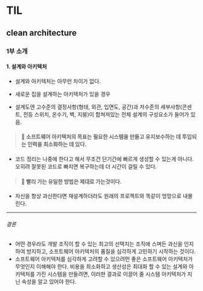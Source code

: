 # TIL

## clean architecture

### 1부 소개

#### 1. 설계와 아키텍처

- 설계와 아키텍처는 아무런 차이가 없다.

- 새로운 집을 설계하는 아키텍처가 있을 경우
- 설계도엔 고수준의 결정사항(형태, 외관, 입면도, 공간)과 저수준의 세부사항(콘센트, 전등 스위치, 온수기, 벽, 지붕)이 합쳐져있는 전체 설계의 구성요소가 들어가 있음.

> #### 🎃 소프트웨어 아키텍처의 목표는 필요한 시스템을 만들고 유지보수하는 데 투입되는 인력을 최소화하는 데 있다.

- 코드 정리는 나중에 한다고 해서 무조건 단기간에 빠르게 생성할 수 있는게 아니다. 오히려 잘못된 코드로 빠지면 복구하는데 더 시간이 걸릴 수 있다.

> #### 🤳 빨리 가는 유일한 방법은 제대로 가는것이다.

- 자신을 항상 과신한다면 재설계하더라도 원래의 프로젝트와 똑같이 엉망으로 내몰린다.

---

###### 결론

- 어떤 경우라도 개발 조직이 할 수 있는 최고의 선택지는 조직에 스며든 과신을 인지하여 방지하고, 소프트웨어 아키텍처의 품질을 심각하게 고민하기 시작하는 것이다.
- 소프트웨어 아키텍처를 심각하게 고려할 수 있으려먼 좋은 소프트웨어 아키텍처가 무엇인지 이해해야 한다. 비용을 최소화하고 생산성은 최대화 할 수 있는 설계와 아키텍처를 가진 시스템을 만들려면, 이러한 결과로 이끌어 줄 시스템 아키텍처가 지닌 속성을 알고 있어야 한다.
